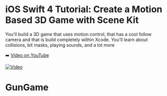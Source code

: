 # iOS Swift 4 Tutorial: Create a Motion Based 3D Game with Scene Kit

You'll build a 3D game that uses motion control, that has a cool follow camera and that is build completely within Xcode. You'll learn about collisions, bit masks, playing sounds, and a lot more 

➡️ [Video on YouTube](https://youtu.be/zo-hDMNJmog)

[![Video](https://img.youtube.com/vi/zo-hDMNJmog/0.jpg)](https://www.youtube.com/watch?v=zo-hDMNJmog)
# GunGame
